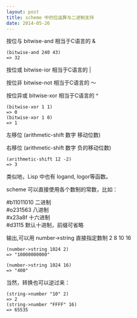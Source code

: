 ```yaml
---
layout: post
title: scheme 中的位运算与二进制支持
date: 2014-05-26
---
```


按位与 bitwise-and  相当于C语言的 &

    (bitwise-and 240 43)
    => 32

按位或 bitwise-ior  相当于C语言的 |

按位非 bitwise-not  相当于C语言的 ～

按位异或 bitwise-xor  相当于C语言的 ^

    (bitwise-xor 1 1)
    => 0
    (bitwise-xor 1 0)
    => 1

左移位 (arithmetic-shift 数字 移动位数)

右移位 (arithmetic-shift 数字 负的移动位数)

    (arithmetic-shift 12 -2)
    => 3

类似地，Lisp 中也有 logand, logor等函数。

scheme 可以直接使用各个数制的常数，比如：

#b11011010 二进制  
#o231563   八进制  
#x23a8f    十六进制  
#d3115     默认十进制，前缀可省略

输出,可以用 number->string 直接指定数制 2 8 10 16

    (number->string 1024 2)
    => "10000000000"
    
    (number->string 1024 16)
    => "400"

当然，转换也可以逆过来：

    (string->number "10" 2)
    => 2
    (string->number "FFFF" 16)
    => 65535